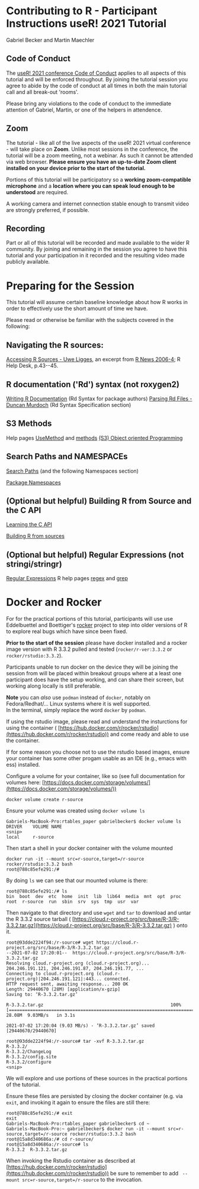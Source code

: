 # Contributing to R - Participant Instructions useR! 2021 Tutorial
Gabriel Becker and Martin Maechler

## Code of Conduct

The [useR! 2021 conference Code of Conduct](https://user2021.r-project.org/participation/coc/)
 applies to all aspects of this tutorial and will be enforced throughout.  By joining the
 tutorial session you agree to abide by the code of conduct at all times in
 both the main tutorial call and all break-out 'rooms'. 

Please bring any violations to the code of conduct to the immediate
attention of Gabriel, Martin, or one of the helpers in attendence. 

## Zoom

The tutorial - like all of the live aspects of the useR! 2021 virtual
conference - will take place on **Zoom**. Unlike most sessions in the
conference, the tutorial will be a zoom meeting, not a webinar. As
such it cannot be attended via web browser. **Please ensure you have
an up-to-date Zoom client installed on your device prior to the start
of the tutorial.**

Portions of this tutorial will be participatory so a **working zoom-compatible microphone** and a **location where you can speak loud enough to be understood** are required. 

A working camera and internet connection stable enough to transmit video are strongly preferred, if possible.

## Recording

Part or all of this tutorial will be recorded and made available to the wider R community. By joining and remaining in the session you agree to have this tutorial and your participation in it recorded and the resulting video made publicly available.

# Preparing for the Session

This tutorial will assume certain baseline knowledge about how R works in order to effectively use the short amount of time we have. 

Please read or otherwise be familiar with the subjects covered in the following:

## Navigating the R sources:
[Accessing R Sources - Uwe Ligges](https://www.r-project.org/doc/Rnews/Rnews_2006-4_Ligges_AccessSource.pdf), an excerpt from
[R News 2006-4](https://cran.r-project.org/doc/Rnews/Rnews_2006-4.pdf); R Help Desk, p.43--45.

## R documentation ('Rd') syntax (not roxygen2)
[Writing R Documentation](https://cran.r-project.org/doc/manuals/r-release/R-exts.html#Writing-R-documentation-files) (Rd Syntax for package authors)
[Parsing Rd Files - Duncan Murdoch](https://developer.r-project.org/parseRd.pdf) (Rd Syntax Specification section)

## S3 Methods
Help pages [UseMethod](https://stat.ethz.ch/R-manual/R-patched/library/base/html/UseMethod.html) and [methods](https://stat.ethz.ch/R-manual/R-patched/library/base/html/methods.html)
[(S3) Object oriented Programming](https://cran.r-project.org/doc/manuals/r-release/R-lang.html#Object_002doriented-programming)

## Search Paths and NAMESPACEs

[Search Paths](https://cran.r-project.org/doc/manuals/r-release/R-ints.html#Search-paths) (and the following Namespaces section)

[Package Namespaces](https://cran.r-project.org/doc/manuals/r-release/R-exts.html#Package-namespaces)


## (Optional but helpful) Building R from Source and the C API

[Learning the C API](https://cran.r-project.org/doc/manuals/r-release/R-ints.html#R-Internal-Structures)

[Building R from sources](https://cran.r-project.org/doc/manuals/r-release/R-admin.html)


## (Optional but helpful) Regular Expressions (not stringi/stringr)

[Regular Expressions](https://cheatography.com/davechild/cheat-sheets/regular-expressions/)
R help pages [regex](https://stat.ethz.ch/R-manual/R-patched/library/base/html/regex.html) and [grep](https://stat.ethz.ch/R-manual/R-patched/library/base/html/grep.html)

# Docker and Rocker

For for the practical portions of this tutorial, participants will use use Eddelbuettel and Boettiger's
 [rocker](https://www.rocker-project.org/) project to step into older versions of R to explore real bugs which have since been fixed.

**Prior to the start of the session** please have docker installed and a rocker image version with R 3.3.2 pulled and tested (`rocker/r-ver:3.3.2` or `rocker/rstudio:3.3.2`).

Participants unable to run docker on the device they will be joining the session from will be placed
within breakout groups where at a least one participant does have the setup working, and can
share their screen, but working along locally is still preferable.

__Note__ you can *also* use `podman` instead of `docker`, notably on
Fedora/Redhat/... Linux systems where it is well supported.  
In the terminal, simply replace the word `docker` by `podman`.

If using the rstudio image, please read and understand the insturctions for using the container ( [https://hub.docker.com/r/rocker/rstudio](https://hub.docker.com/r/rocker/rstudio)) and come ready and able to use the container.

If for some reason you choose not to use the rstudio based images, ensure your container has some other progam usable as an IDE (e.g., emacs with ess) installed.

Configure a volume for your container, like so (see full documentation for volumes here: [https://docs.docker.com/storage/volumes/](https://docs.docker.com/storage/volumes/))


```
docker volume create r-source
```

Ensure your volume was created using `docker volume ls`

```
Gabriels-MacBook-Pro:rtables_paper gabrielbecker$ docker volume ls
DRIVER    VOLUME NAME
<snip>
local     r-source
```

Then start a shell in your docker container with the volume mounted

```
docker run -it --mount src=r-source,target=/r-source rocker/rstudio:3.3.2 bash
root@788c85efe291:/# 
```

By doing `ls` we can see that our mounted volume is there:

```
root@788c85efe291:/# ls
bin  boot  dev	etc  home  init  lib  lib64  media  mnt  opt  proc  root  r-source  run  sbin  srv  sys  tmp  usr  var
```

Then navigate to that directory and use `wget` and `tar` to download and untar the R 3.3.2 source tarball ( [https://cloud.r-project.org/src/base/R-3/R-3.3.2.tar.gz](https://cloud.r-project.org/src/base/R-3/R-3.3.2.tar.gz) ) onto it. 

```
root@93dde2224f94:/r-source# wget https://cloud.r-project.org/src/base/R-3/R-3.3.2.tar.gz
--2021-07-02 17:20:01--  https://cloud.r-project.org/src/base/R-3/R-3.3.2.tar.gz
Resolving cloud.r-project.org (cloud.r-project.org)... 204.246.191.121, 204.246.191.87, 204.246.191.77, ...
Connecting to cloud.r-project.org (cloud.r-project.org)|204.246.191.121|:443... connected.
HTTP request sent, awaiting response... 200 OK
Length: 29440670 (28M) [application/x-gzip]
Saving to: ‘R-3.3.2.tar.gz’

R-3.3.2.tar.gz                                                100%[================================================================================================================================================>]  28.08M  9.03MB/s   in 3.1s   

2021-07-02 17:20:04 (9.03 MB/s) - ‘R-3.3.2.tar.gz’ saved [29440670/29440670]

root@93dde2224f94:/r-source# tar -xvf R-3.3.2.tar.gz 
R-3.3.2/
R-3.3.2/ChangeLog
R-3.3.2/config.site
R-3.3.2/configure
<snip>
```

We will explore and use portions of these sources in the practical portions of the tutorial.

Ensure these files are persisted by closing the docker container (e.g. via `exit`, and invoking it again to ensure the files are still there:

```
root@788c85efe291:/# exit
exit
Gabriels-MacBook-Pro:rtables_paper gabrielbecker$ cd ~
Gabriels-MacBook-Pro:~ gabrielbecker$ docker run -it --mount src=r-source,target=/r-source rocker/rstudio:3.3.2 bash
root@15a8d340686a:/# cd r-source/
root@15a8d340686a:/r-source# ls
R-3.3.2  R-3.3.2.tar.gz
```

When invoking the Rstudio container as described at  [https://hub.docker.com/r/rocker/rstudio](https://hub.docker.com/r/rocker/rstudio)) be sure to remember to add ` --mount src=r-source,target=/r-source` to the invocation.





